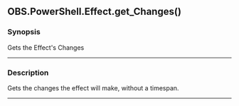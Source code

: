 OBS.PowerShell.Effect.get_Changes()
-----------------------------------

### Synopsis
Gets the Effect's Changes

---

### Description

Gets the changes the effect will make, without a timespan.

---
